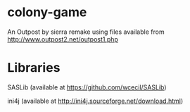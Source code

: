colony-game
===========


An Outpost by sierra remake using files available from http://www.outpost2.net/outpost1.php

Libraries
===========


SASLib (available at https://github.com/wcecil/SASLib)

ini4j (available at http://ini4j.sourceforge.net/download.html)
